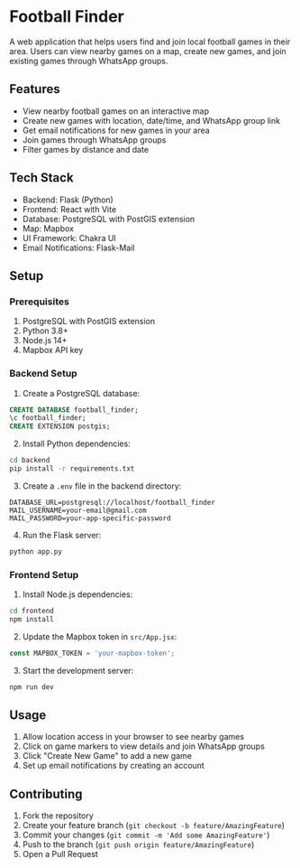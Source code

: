 # Football Finder

A web application that helps users find and join local football games in their area. Users can view nearby games on a map, create new games, and join existing games through WhatsApp groups.

## Features

- View nearby football games on an interactive map
- Create new games with location, date/time, and WhatsApp group link
- Get email notifications for new games in your area
- Join games through WhatsApp groups
- Filter games by distance and date

## Tech Stack

- Backend: Flask (Python)
- Frontend: React with Vite
- Database: PostgreSQL with PostGIS extension
- Map: Mapbox
- UI Framework: Chakra UI
- Email Notifications: Flask-Mail

## Setup

### Prerequisites

1. PostgreSQL with PostGIS extension
2. Python 3.8+
3. Node.js 14+
4. Mapbox API key

### Backend Setup

1. Create a PostgreSQL database:
```sql
CREATE DATABASE football_finder;
\c football_finder;
CREATE EXTENSION postgis;
```

2. Install Python dependencies:
```bash
cd backend
pip install -r requirements.txt
```

3. Create a `.env` file in the backend directory:
```
DATABASE_URL=postgresql://localhost/football_finder
MAIL_USERNAME=your-email@gmail.com
MAIL_PASSWORD=your-app-specific-password
```

4. Run the Flask server:
```bash
python app.py
```

### Frontend Setup

1. Install Node.js dependencies:
```bash
cd frontend
npm install
```

2. Update the Mapbox token in `src/App.jsx`:
```javascript
const MAPBOX_TOKEN = 'your-mapbox-token';
```

3. Start the development server:
```bash
npm run dev
```

## Usage

1. Allow location access in your browser to see nearby games
2. Click on game markers to view details and join WhatsApp groups
3. Click "Create New Game" to add a new game
4. Set up email notifications by creating an account

## Contributing

1. Fork the repository
2. Create your feature branch (`git checkout -b feature/AmazingFeature`)
3. Commit your changes (`git commit -m 'Add some AmazingFeature'`)
4. Push to the branch (`git push origin feature/AmazingFeature`)
5. Open a Pull Request
